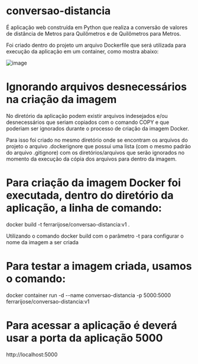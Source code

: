 # conversao-distancia
É aplicação web construída em Python que realiza a conversão de valores de distância de Metros para Quilômetros e de Quilômetros para Metros.

Foi criado dentro do projeto um arquivo Dockerfile que será utilizada para execução da aplicação em um container, como mostra abaixo:

![image](https://user-images.githubusercontent.com/96360563/154431955-1044048d-c34b-453b-bf49-613e1b9c9930.png)

# Ignorando arquivos desnecessários na criação da imagem

No diretório da aplicação podem existir arquivos indesejados e/ou desnecessários que seriam copiados com o comando COPY e que poderiam ser ignorados durante o processo de criação da imagem Docker.

Para isso foi criado no mesmo diretório onde se encontram os arquivos do projeto o arquivo .dockerignore que possui uma lista (com o mesmo padrão do arquivo .gitignore) com os diretórios/arquivos que serão ignorados no momento da execução da cópia dos arquivos para dentro da imagem.

# Para criação da imagem Docker foi executada, dentro do diretório da aplicação, a linha de comando:
docker build -t ferrarijose/conversao-distancia:v1 .

Utilizando o comando docker build com o parâmetro -t para configurar o nome da imagem a ser criada

# Para testar a imagem criada, usamos o comando:
docker container run -d --name conversao-distancia -p 5000:5000 ferrarijose/conversao-distancia:v1

# Para acessar a aplicação é deverá usar a porta da aplicação 5000
http://localhost:5000
